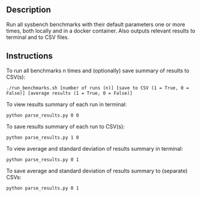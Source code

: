 ## Description
Run all sysbench benchmarks with their default parameters one or more times, both locally and in a docker container. Also outputs relevant results to terminal and to CSV files.


## Instructions
To run all benchmarks n times and (optionally) save summary of results to CSV(s):
```
./run_benchmarks.sh [number of runs (n)] [save to CSV (1 = True, 0 = False)] [average results (1 = True, 0 = False)]
```

To view results summary of each run in terminal:
```
python parse_results.py 0 0
```

To save results summary of each run to CSV(s):
```
python parse_results.py 1 0
```

To view average and standard deviation of results summary in terminal:
```
python parse_results.py 0 1
```

To save average and standard deviation of results summary to (separate) CSVs:
```
python parse_results.py 0 1
```

